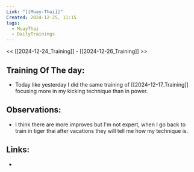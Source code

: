 ```yaml
---
Link: "[[Muay-Thai]]"
Created: 2024-12-25, 11:15
tags:
  - MuayThai
  - DailyTrainings
---
```

<< [[2024-12-24_Training]] - [[2024-12-26_Training]] >>
## Training Of The day:
- Today like yesterday I did the same training of [[2024-12-17_Training]] focusing more in my kicking technique than in power.

## Observations:
- I think there are more improves but I'm not expert, when I go back to train in tiger thai after vacations they will tell me how my technique is.

## Links:
- 
